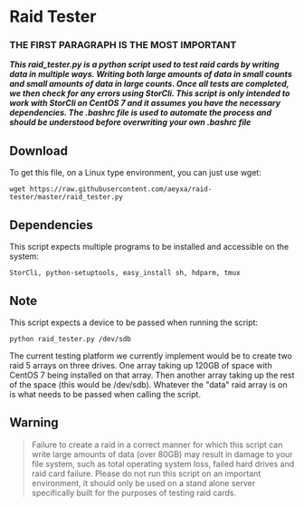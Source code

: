 # Raid Tester

### THE FIRST PARAGRAPH IS THE MOST IMPORTANT


*__This raid_tester.py is a python script used to test raid cards by writing data in multiple ways. Writing both large amounts of data in small counts and small amounts of data in large counts. Once all tests are completed, we then check for any errors using StorCli. This script is only intended to work with StorCli on CentOS 7 and it assumes you have the necessary dependencies. The .bashrc file is used to automate the process and should be understood before overwriting your own .bashrc file__*

## Download
To get this file, on a Linux type environment, you can just use wget:
```
wget https://raw.githubusercontent.com/aeyxa/raid-tester/master/raid_tester.py
```


## Dependencies
This script expects multiple programs to be installed and accessible on the system:

```
StorCli, python-setuptools, easy_install sh, hdparm, tmux
```
  

## Note
This script expects a device to be passed when running the script:

```
python raid_tester.py /dev/sdb
```
  
The current testing platform we currently implement would be to create two raid 5 arrays on three drives. One array taking up 120GB of space with CentOS 7 being installed on that array. Then another array taking up the rest of the space (this would be /dev/sdb). Whatever the "data" raid array is on is what needs to be passed when calling the script.


## Warning
>Failure to create a raid in a correct manner for which this script can write large amounts of data (over 80GB) may result in damage to your file system, such as total operating system loss, failed hard drives and raid card failure. Please do not run this script on an important environment, it should only be used on a stand alone server specifically built for the purposes of testing raid cards.
